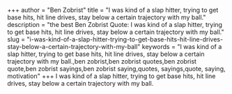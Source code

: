 +++
author = "Ben Zobrist"
title = "I was kind of a slap hitter, trying to get base hits, hit line drives, stay below a certain trajectory with my ball."
description = "the best Ben Zobrist Quote: I was kind of a slap hitter, trying to get base hits, hit line drives, stay below a certain trajectory with my ball."
slug = "i-was-kind-of-a-slap-hitter-trying-to-get-base-hits-hit-line-drives-stay-below-a-certain-trajectory-with-my-ball"
keywords = "I was kind of a slap hitter, trying to get base hits, hit line drives, stay below a certain trajectory with my ball.,ben zobrist,ben zobrist quotes,ben zobrist quote,ben zobrist sayings,ben zobrist saying,quotes, sayings,quote, saying, motivation"
+++
I was kind of a slap hitter, trying to get base hits, hit line drives, stay below a certain trajectory with my ball.
